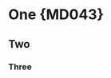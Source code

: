 # One {MD043}

## Two

### Three

<!-- markdownlint-configure-file {
  "MD043": {
    "headings": []
  }
} -->
